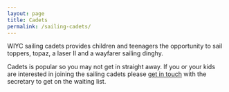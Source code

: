 ```yaml
---
layout: page
title: Cadets
permalink: /sailing-cadets/
---
```


WIYC sailing cadets provides children and teenagers the opportunity to sail toppers, topaz, a laser II and a wayfarer sailing dinghy.
 
Cadets is popular so you may not get in straight away. If you or your kids are interested in joining the sailing cadets please [get in touch](/contact/) with the secretary to get on the waiting list.